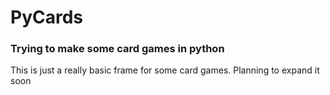 # PyCards
### Trying to make some card games in python

This is just a really basic frame for some card games. Planning to expand it soon
